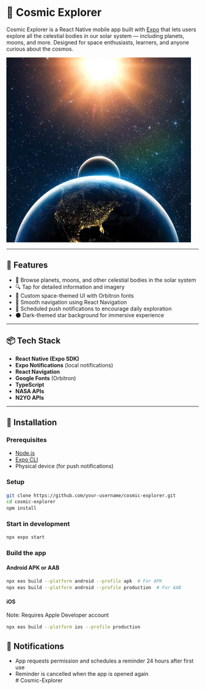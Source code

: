 # 🌌 Cosmic Explorer

Cosmic Explorer is a React Native mobile app built with [Expo](https://expo.dev) that lets users explore all the celestial bodies in our solar system — including planets, moons, and more. Designed for space enthusiasts, learners, and anyone curious about the cosmos.

![splash](./assets/splash.png)

---

## 🚀 Features

- 📖 Browse planets, moons, and other celestial bodies in the solar system
- 🔍 Tap for detailed information and imagery
- 🎨 Custom space-themed UI with Orbitron fonts
- 📱 Smooth navigation using React Navigation
- 🔔 Scheduled push notifications to encourage daily exploration
- 🌑 Dark-themed star background for immersive experience

---

## 📦 Tech Stack

- **React Native (Expo SDK)**
- **Expo Notifications** (local notifications)
- **React Navigation**
- **Google Fonts** (Orbitron)
- **TypeScript**
- **NASA APIs**
- **N2YO APIs**

---

## 📲 Installation

### Prerequisites

- [Node.js](https://nodejs.org/)
- [Expo CLI](https://docs.expo.dev/get-started/installation/)
- Physical device (for push notifications)

### Setup

```bash
git clone https://github.com/your-username/cosmic-explorer.git
cd cosmic-explorer
npm install
```

### Start in development

```bash
npx expo start
```

### Build the app

#### Android APK or AAB

```bash
npx eas build --platform android --profile apk  # For APK
npx eas build --platform android --profile production  # For AAB
```
#### iOS

Note: Requires Apple Developer account

```bash
npx eas build --platform ios --profile production
```

## 🔔 Notifications

- App requests permission and schedules a reminder 24 hours after first use
- Reminder is cancelled when the app is opened again  
#   C o s m i c - E x p l o r e r 
 
 
